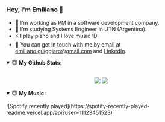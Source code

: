 
### Hey, I'm Emiliano 👋
- 🔭 I'm working as PM in a software development company.
- 🌱 I'm studying Systems Engineer in UTN (Argentina).
- ⚡ I play piano and I love music :D
- 💬 You can get in touch with me by email at [emiliano.guiggiaro@gmail.com](mailto:emiliano.guiggiaro@gmail.com) and [LinkedIn](https://www.linkedin.com/in/emilianoguiggiaro/).


<details open>
 <summary> 😇 <b>My Github Stats</b>: </summary>
<br>
<p align = "center">
  <img src = "https://github-readme-stats.vercel.app/api?username=eguiggiaro&show_icons=true&theme=bear&line_height=27">
  <img src = "https://github-readme-stats.vercel.app/api/top-langs/?username=eguiggiaro&hide=css,java,html&theme=bear">
</p>

</details>

<details open>
 <summary> 😇 <b>My Music </b>: </summary>
<br>
![Spotify recently played](https://spotify-recently-played-readme.vercel.app/api?user=11123451523)

</details>

